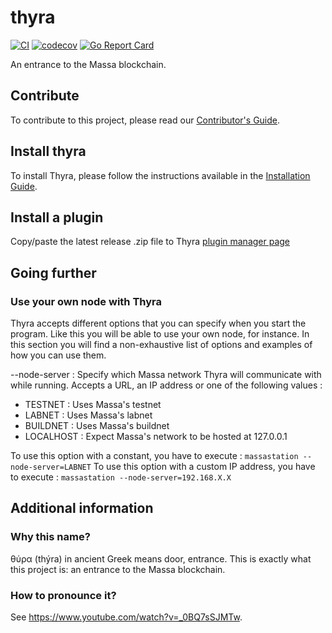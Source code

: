 # thyra

[![CI](https://github.com/massalabs/thyra/actions/workflows/CI.yml/badge.svg)](https://github.com/massalabs/thyra/actions/workflows/CI.yml)
[![codecov](https://codecov.io/gh/massalabs/thyra/branch/main/graph/badge.svg?token=592LPZLC4M)](https://codecov.io/gh/massalabs/thyra)
[![Go Report Card](https://goreportcard.com/badge/github.com/massalabs/thyra)](https://goreportcard.com/report/github.com/massalabs/thyra)

An entrance to the Massa blockchain.

## Contribute

To contribute to this project, please read our [Contributor's Guide](./CONTRIBUTING.md).

## Install thyra

To install Thyra, please follow the instructions available in the [Installation Guide](./INSTALLATION.md).

## Install a plugin

Copy/paste the latest release .zip file to Thyra [plugin manager page](https://station.massa/store)

## Going further

### Use your own node with Thyra

Thyra accepts different options that you can specify when you start the program. Like this you will be able to use your own node, for instance.
In this section you will find a non-exhaustive list of options and examples of how you can use them.


--node-server : Specify which Massa network Thyra will communicate with while running.
Accepts a URL, an IP address or one of the following values :

- TESTNET : Uses Massa's testnet
- LABNET : Uses Massa's labnet
- BUILDNET : Uses Massa's buildnet
- LOCALHOST : Expect Massa's network to be hosted at 127.0.0.1

To use this option with a constant, you have to execute :
`massastation --node-server=LABNET`
To use this option with a custom IP address, you have to execute :
`massastation --node-server=192.168.X.X`


## Additional information

### Why this name?

θύρα (thýra) in ancient Greek means door, entrance. This is exactly what this project is: an entrance to the Massa blockchain.

### How to pronounce it?

See <https://www.youtube.com/watch?v=_0BQ7sSJMTw>.
